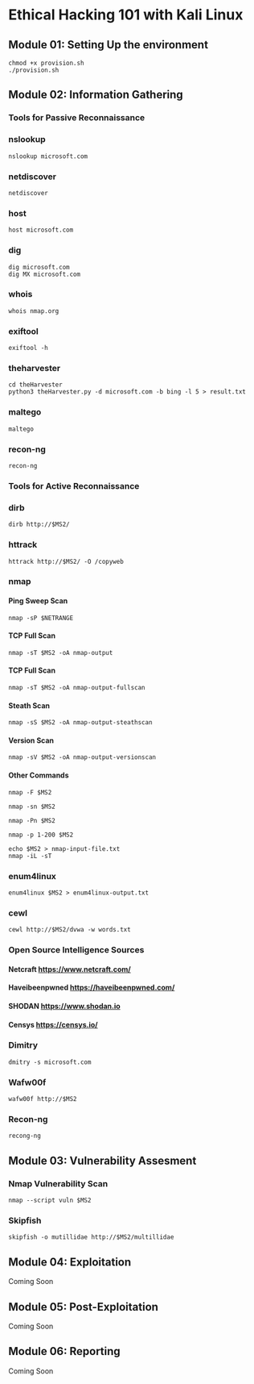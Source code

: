 # Ethical Hacking 101 with Kali Linux

## Module 01: Setting Up the environment

```
chmod +x provision.sh
./provision.sh
```

## Module 02: Information Gathering

### Tools for Passive Reconnaissance

### nslookup

```
nslookup microsoft.com
```

### netdiscover

```
netdiscover
```

### host
```
host microsoft.com
```

### dig

```
dig microsoft.com
dig MX microsoft.com
```

### whois

```
whois nmap.org
```

### exiftool

```
exiftool -h
```

### theharvester

```
cd theHarvester
python3 theHarvester.py -d microsoft.com -b bing -l 5 > result.txt
```

### maltego

```
maltego
```

### recon-ng

```
recon-ng
```


### Tools for Active Reconnaissance

### dirb

```
dirb http://$MS2/
```




### httrack

```
httrack http://$MS2/ -O /copyweb
```

### nmap

#### Ping Sweep Scan

```
nmap -sP $NETRANGE
```

#### TCP Full Scan

```
nmap -sT $MS2 -oA nmap-output
```

#### TCP Full Scan
```
nmap -sT $MS2 -oA nmap-output-fullscan
```

#### Steath Scan
```
nmap -sS $MS2 -oA nmap-output-steathscan
```

#### Version Scan
```
nmap -sV $MS2 -oA nmap-output-versionscan
```

#### Other Commands
```
nmap -F $MS2

nmap -sn $MS2

nmap -Pn $MS2
 
nmap -p 1-200 $MS2

echo $MS2 > nmap-input-file.txt
nmap -iL -sT
```

### enum4linux

```
enum4linux $MS2 > enum4linux-output.txt
```

### cewl

```
cewl http://$MS2/dvwa -w words.txt
```

### Open Source Intelligence Sources
#### Netcraft https://www.netcraft.com/
#### Haveibeenpwned https://haveibeenpwned.com/
#### SHODAN https://www.shodan.io
#### Censys https://censys.io/

### Dimitry

```
dmitry -s microsoft.com
```

### Wafw00f

```
wafw00f http://$MS2
```


### Recon-ng
```
recong-ng
```

## Module 03: Vulnerability Assesment

### Nmap Vulnerability Scan

```
nmap --script vuln $MS2
```


### Skipfish

```
skipfish -o mutillidae http://$MS2/multillidae
```

## Module 04: Exploitation

Coming Soon

## Module 05: Post-Exploitation

Coming Soon

## Module 06: Reporting

Coming Soon